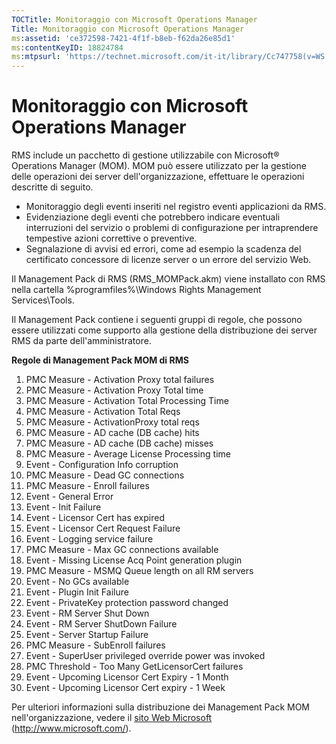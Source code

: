 ```yaml
---
TOCTitle: Monitoraggio con Microsoft Operations Manager
Title: Monitoraggio con Microsoft Operations Manager
ms:assetid: 'ce372598-7421-4f1f-b8eb-f62da26e85d1'
ms:contentKeyID: 18824784
ms:mtpsurl: 'https://technet.microsoft.com/it-it/library/Cc747758(v=WS.10)'
---
```


Monitoraggio con Microsoft Operations Manager
=============================================

RMS include un pacchetto di gestione utilizzabile con Microsoft® Operations Manager (MOM). MOM può essere utilizzato per la gestione delle operazioni dei server dell'organizzazione, effettuare le operazioni descritte di seguito.

-   Monitoraggio degli eventi inseriti nel registro eventi applicazioni da RMS.
-   Evidenziazione degli eventi che potrebbero indicare eventuali interruzioni del servizio o problemi di configurazione per intraprendere tempestive azioni correttive o preventive.
-   Segnalazione di avvisi ed errori, come ad esempio la scadenza del certificato concessore di licenze server o un errore del servizio Web.

Il Management Pack di RMS (RMS\_MOMPack.akm) viene installato con RMS nella cartella %programfiles%\\Windows Rights Management Services\\Tools.

Il Management Pack contiene i seguenti gruppi di regole, che possono essere utilizzati come supporto alla gestione della distribuzione dei server RMS da parte dell'amministratore.

**Regole di Management Pack MOM di RMS**

1.  PMC Measure - Activation Proxy total failures
2.  PMC Measure - Activation Proxy Total time
3.  PMC Measure - Activation Total Processing Time
4.  PMC Measure - Activation Total Reqs
5.  PMC Measure - ActivationProxy total reqs
6.  PMC Measure - AD cache (DB cache) hits
7.  PMC Measure - AD cache (DB cache) misses
8.  PMC Measure - Average License Processing time
9.  Event - Configuration Info corruption
10. PMC Measure - Dead GC connections
11. PMC Measure - Enroll failures
12. Event - General Error
13. Event - Init Failure
14. Event - Licensor Cert has expired
15. Event - Licensor Cert Request Failure
16. Event - Logging service failure
17. PMC Measure - Max GC connections available
18. Event - Missing License Acq Point generation plugin
19. PMC Measure - MSMQ Queue length on all RM servers
20. Event - No GCs available
21. Event - Plugin Init Failure
22. Event - PrivateKey protection password changed
23. Event - RM Server Shut Down
24. Event - RM Server ShutDown Failure
25. Event - Server Startup Failure
26. PMC Measure - SubEnroll failures
27. Event - SuperUser privileged override power was invoked
28. PMC Threshold - Too Many GetLicensorCert failures
29. Event - Upcoming Licensor Cert Expiry - 1 Month
30. Event - Upcoming Licensor Cert expiry - 1 Week

Per ulteriori informazioni sulla distribuzione dei Management Pack MOM nell'organizzazione, vedere il [sito Web Microsoft](http://www.microsoft.com/) (http://www.microsoft.com/).
